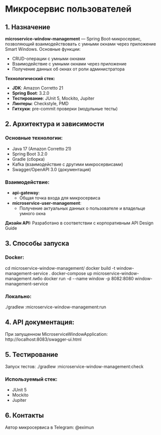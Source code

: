 # Микросервис пользователей

## 1. Назначение
**microservice-window-management** — Spring Boot-микросервис, позволяющий взаимодействовать с умными окнами через приложение Smart Windows.
Основные функции:
- CRUD-операции с умными окнами
- Взаимодействие с умными окнами через приложение
- Получение данных об окнах от роли администратора

**Технологический стек:**
- **JDK**: Amazon Corretto 21
- **Spring Boot**: 3.2.0
- **Тестирование**: JUnit 5, Mockito, Jupiter
- **Линтеры**: Checkstyle, PMD
- **Гитхуки**: pre-commit проверки (модульные тесты)


## 2. Архитектура и зависимости
### Основные технологии:
- Java 17 (Amazon Corretto 21)
- Spring Boot 3.2.0
- Gradle (сборка)
- Kafka (взаимодействие с другими микросервисами)
- Swagger/OpenAPI 3.0 (документация)

### Взаимодействие:
- **api-gateway**: 
  - Общая точка входа для микросервиса
- **microservice-user-management**: 
  - Получение актуальных данных о пользователе и владельце умного окна

**Дизайн API:** Разработано в соответствии с корпоративным API Design Guide

## 3. Способы запуска
### Docker:
cd microservice-window-management/
docker build -t window-management-service .
docker-compose up microservice-window-management либо docker run -d --name window -p 8082:8080 window-management-service

### Локально:
./gradlew :microservice-window-management:run 

## 4. API документация:

При запущенном MicroserviceWindowApplication: http://localhost:8083/swagger-ui.html

## 5. Тестирование

Запуск тестов: ./gradlew :microservice-window-management:check 

### Используемый стек:
- JUnit 5
- Mockito
- Jupiter

## 6. Контакты

Автор микросервиса в Telegram: @eximun
